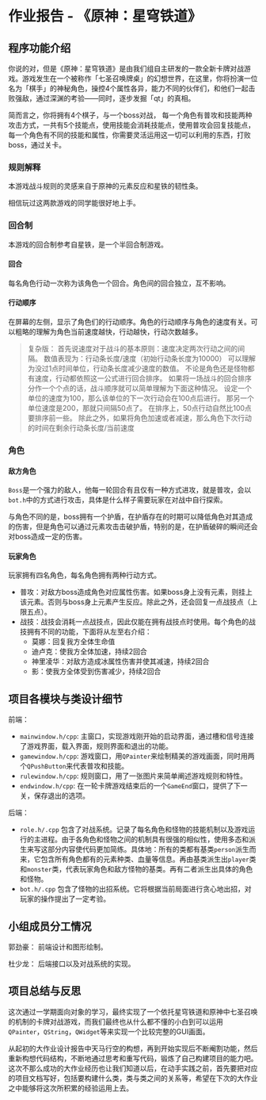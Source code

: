 # 作业报告 - 《原神：星穹铁道》

## 程序功能介绍

你说的对，但是《原神：星穹铁道》是由我们组自主研发的一款全新卡牌对战游戏。游戏发生在一个被称作「七圣召唤牌桌」的幻想世界，在这里，你将扮演一位名为「棋手」的神秘角色，操控4个属性各异，能力不同的伙伴们，和他们一起击败强敌，通过深渊的考验——同时，逐步发掘「qt」的真相。

简而言之，你将拥有4个棋子，与一个boss对战， 每一个角色有普攻和技能两种攻击方式，一共有5个技能点，使用技能会消耗技能点，使用普攻会回复技能点，每一个角色有不同的技能和属性，你需要灵活运用这一切可以利用的东西，打败boss，通过关卡。

### 规则解释

本游戏战斗规则的灵感来自于原神的元素反应和星铁的韧性条。

相信玩过这两款游戏的同学能很好地上手。

### 回合制

本游戏的回合制参考自星铁，是一个半回合制游戏。

#### 回合

每名角色行动一次称为该角色一个回合。角色间的回合独立，互不影响。

#### 行动顺序

在屏幕的左侧，显示了角色们的行动顺序。角色的行动顺序与角色的速度有关。可以粗略的理解为角色当前速度越快，行动越快，行动次数越多。

>复杂版：
首先说速度对于战斗的基本原则：速度决定两次行动之间的间隔。
数值表现为：行动条长度/速度（初始行动条长度为10000）
可以理解为没过1点时间单位，行动条长度减少速度的数值。
不论是角色还是怪物都有速度，行动都依照这一公式进行回合排序。
如果将一场战斗的回合排序分作一个个点的话，战斗顺序就可以简单理解为下面这种情况。
设定一个单位的速度为100，那么该单位的下一次行动会在100点后进行。
那另一个单位速度是200，那就只间隔50点了。
在排序上，50点行动自然比100点要排序前一些。
除此之外，如果将角色加速或者减速，那么角色下次行动的时间在剩余行动条长度/当前速度

### 角色

#### 敌方角色

`Boss`是一个强力的敌人，他每一轮回合有且仅有一种方式进攻，就是普攻，会以`bot.h`中的方式进行攻击，具体是什么样子需要玩家在对战中自行探索。

与角色不同的是，boss拥有一个护盾，在护盾存在的时期可以降低角色对其造成的伤害，但是角色可以通过元素攻击击破护盾，特别的是，在护盾破碎的瞬间还会对boss造成一定的伤害。

#### 玩家角色

玩家拥有四名角色，每名角色拥有两种行动方式。

- 普攻：对敌方boss造成角色对应属性伤害。如果boss身上没有元素，则挂上该元素。否则与boss身上元素产生反应。除此之外，还会回复一点战技点（上限五点）。
- 战技：战技会消耗一点战技点，因此仅能在拥有战技点时使用。每个角色的战技拥有不同的功能，下面将从左至右介绍：
  - 莫娜：回复我方全体生命值
  - 迪卢克：使我方全体加速，持续2回合
  - 神里凌华：对敌方造成冰属性伤害并使其减速，持续2回合
  - 影：使我方全体受到伤害减少，持续2回合

## 项目各模块与类设计细节

前端：

- `mainwindow.h/cpp`: 主窗口，实现游戏刚开始的启动界面，通过槽和信号连接了游戏界面，载入界面，规则界面和退出的功能。
- `gamewindow.h/cpp`: 游戏窗口，用`QPainter`来绘制精美的游戏画面，同时用两个`QPushButton`来代表普攻和技能。
- `rulewindow.h/cpp`: 规则窗口，用了一张图片来简单阐述游戏规则和特性。
- `endwindow.h/cpp`: 在一轮卡牌游戏结束后的一个`GameEnd`窗口，提供了下一关，保存退出的选项。

后端：

- `role.h/.cpp` 包含了对战系统。记录了每名角色和怪物的技能机制以及游戏运行的主进程。由于各角色和怪物之间的机制具有很强的相似性，使用多态和派生来写这部分内容使代码更加简练。具体地：所有的类都有基类`person`派生而来，它包含所有角色都有的元素种类、血量等信息。再由基类派生出`player`类和`monster`类，代表玩家角色和敌方怪物的基类。再有二者派生出具体的角色和怪物。
- `bot.h/.cpp` 包含了怪物的出招系统。它将根据当前局面进行贪心地出招，对玩家的操作提出了一定考验。

## 小组成员分工情况

郭劲豪： 前端设计和图形绘制。

杜少龙： 后端接口以及对战系统的实现。

## 项目总结与反思

这次通过一学期面向对象的学习，最终实现了一个依托星穹铁道和原神中七圣召唤的机制的卡牌对战游戏，而我们最终也从什么都不懂的小白到可以运用`QPainter`，`QString`，`QWidget`等来实现一个比较完整的GUI画面。

从起初的大作业设计报告中天马行空的构想，再到开始实现后不断阉割功能，然后重新构想代码结构，不断地通过思考和重写代码，锻炼了自己构建项目的能力吧。这次不那么成功的大作业经历也让我们知道以后，在动手实践之前，首先要把对应的项目文档写好，包括要构建什么类，类与类之间的关系等，希望在下次的大作业之中能够将这次所积累的经验运用上去。